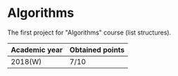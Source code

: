 # Algorithms

The first project for "Algorithms" course (list structures).

| Academic year | Obtained points |
| ------------- | --------------- |
| 2018(W)       | 7/10            |
